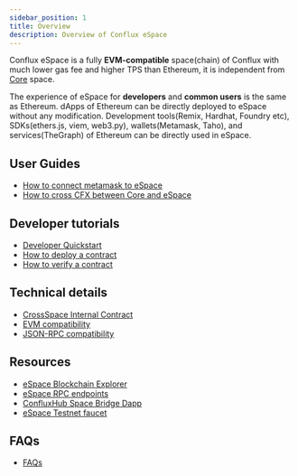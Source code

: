 ```yaml
---
sidebar_position: 1
title: Overview
description: Overview of Conflux eSpace
---
```


Conflux eSpace is a fully **EVM-compatible** space(chain) of Conflux with much lower gas fee and higher TPS than Ethereum, it is independent from [Core](../core/core.mdx) space.

The experience of eSpace for **developers** and **common users** is the same as Ethereum. dApps of Ethereum can be directly deployed to eSpace without any modification. 
Development tools(Remix, Hardhat, Foundry etc), SDKs(ethers.js, viem, web3.py), wallets(Metamask, Taho), and services(TheGraph) of Ethereum can be directly used in eSpace.

## User Guides

* [How to connect metamask to eSpace](./UserGuide.md)
* [How to cross CFX between Core and eSpace](../general/tutorials/transferring-funds/transfer-funds-across-spaces)

## Developer tutorials

* [Developer Quickstart](./DeveloperQuickstart.md)
* [How to deploy a contract](./tutorials/deployContract/hardhatAndFoundry.md)
* [How to verify a contract](./tutorials/VerifyContracts.md)

## Technical details

* [CrossSpace Internal Contract](./build/cross-space-bridge.md)
* [EVM compatibility](./build/evm-compatibility.md)
* [JSON-RPC compatibility](./build/jsonrpc-compatibility.md)

## Resources

* [eSpace Blockchain Explorer](https://evm.confluxscan.io/)
* [eSpace RPC endpoints](./network-endpoints.md)
* [ConfluxHub Space Bridge Dapp](https://confluxhub.io/espace-bridge/cross-space)
* [eSpace Testnet faucet](https://efaucet.confluxnetwork.org/)

## FAQs

* [FAQs](./FAQs.md)